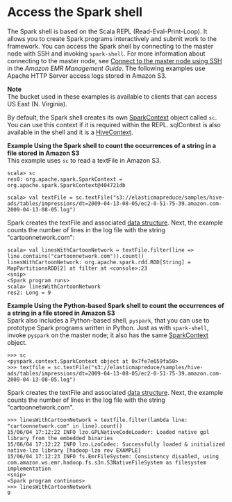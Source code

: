 # Access the Spark shell<a name="emr-spark-shell"></a>

The Spark shell is based on the Scala REPL \(Read\-Eval\-Print\-Loop\)\. It allows you to create Spark programs interactively and submit work to the framework\. You can access the Spark shell by connecting to the master node with SSH and invoking `spark-shell`\. For more information about connecting to the master node, see [Connect to the master node using SSH](https://docs.aws.amazon.com/emr/latest/ManagementGuide/emr-connect-master-node-ssh.html) in the *Amazon EMR Management Guide*\. The following examples use Apache HTTP Server access logs stored in Amazon S3\.

**Note**  
The bucket used in these examples is available to clients that can access US East \(N\. Virginia\)\.

 By default, the Spark shell creates its own [SparkContext](https://spark.apache.org/docs/1.3.1/api/scala/index.html#org.apache.spark.SparkContext) object called `sc`\. You can use this context if it is required within the REPL\. sqlContext is also available in the shell and it is a [HiveContext](https://spark.apache.org/docs/latest/api/scala/index.html#org.apache.spark.sql.hive.HiveContext)\. 

**Example Using the Spark shell to count the occurrences of a string in a file stored in Amazon S3**  
This example uses `sc` to read a textFile in Amazon S3\.  

```
scala> sc
res0: org.apache.spark.SparkContext = org.apache.spark.SparkContext@404721db

scala> val textFile = sc.textFile("s3://elasticmapreduce/samples/hive-ads/tables/impressions/dt=2009-04-13-08-05/ec2-0-51-75-39.amazon.com-2009-04-13-08-05.log")
```
Spark creates the textFile and associated [data structure](https://spark.apache.org/docs/latest/programming-guide.html#resilient-distributed-datasets-rdds)\. Next, the example counts the number of lines in the log file with the string "cartoonnetwork\.com":  

```
scala> val linesWithCartoonNetwork = textFile.filter(line => line.contains("cartoonnetwork.com")).count()
linesWithCartoonNetwork: org.apache.spark.rdd.RDD[String] = MapPartitionsRDD[2] at filter at <console>:23
<snip>
<Spark program runs>
scala> linesWithCartoonNetwork
res2: Long = 9
```

**Example Using the Python\-based Spark shell to count the occurrences of a string in a file stored in Amazon S3**  
Spark also includes a Python\-based shell, `pyspark`, that you can use to prototype Spark programs written in Python\. Just as with `spark-shell`, invoke `pyspark` on the master node; it also has the same [SparkContext](https://spark.apache.org/docs/latest/api/python/reference/api/pyspark.SparkContext.html#pyspark.SparkContext) object\.   

```
>>> sc
<pyspark.context.SparkContext object at 0x7fe7e659fa50>
>>> textfile = sc.textFile("s3://elasticmapreduce/samples/hive-ads/tables/impressions/dt=2009-04-13-08-05/ec2-0-51-75-39.amazon.com-2009-04-13-08-05.log")
```
Spark creates the textFile and associated [data structure](https://spark.apache.org/docs/latest/programming-guide.html#resilient-distributed-datasets-rdds)\. Next, the example counts the number of lines in the log file with the string "cartoonnetwork\.com"\.  

```
>>> linesWithCartoonNetwork = textfile.filter(lambda line: "cartoonnetwork.com" in line).count()
15/06/04 17:12:22 INFO lzo.GPLNativeCodeLoader: Loaded native gpl library from the embedded binaries
15/06/04 17:12:22 INFO lzo.LzoCodec: Successfully loaded & initialized native-lzo library [hadoop-lzo rev EXAMPLE]
15/06/04 17:12:23 INFO fs.EmrFileSystem: Consistency disabled, using com.amazon.ws.emr.hadoop.fs.s3n.S3NativeFileSystem as filesystem implementation
<snip>
<Spark program continues>
>>> linesWithCartoonNetwork
9
```